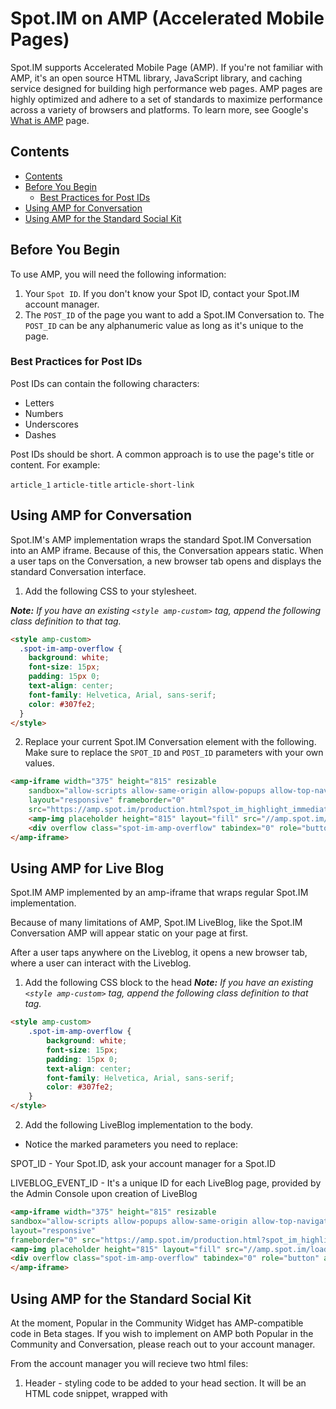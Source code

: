 # Spot.IM on AMP (Accelerated Mobile Pages)

Spot.IM supports Accelerated Mobile Page (AMP). If you're not familiar with AMP, it's an open source HTML library, JavaScript library, and caching service designed for building high performance web pages. AMP pages are highly optimized and adhere to a set of standards to maximize performance across a variety of browsers and platforms. To learn more, see Google's [What is AMP](https://www.ampproject.org/learn/overview/) page.

## Contents

- [Contents](#contents)
- [Before You Begin](#before-you-begin)
  - [Best Practices for Post IDs](#best-practices-for-post-ids)
- [Using AMP for Conversation](#using-amp-for-conversation)
- [Using AMP for the Standard Social Kit](#using-amp-for-the-standard-social-kit)

## Before You Begin

To use AMP, you will need the following information:

1. Your `Spot ID`. If you don't know your Spot ID, contact your Spot.IM account manager.
2. The `POST_ID` of the page you want to add a Spot.IM Conversation to. The `POST_ID` can be any alphanumeric value as long as it's unique to the page.

### Best Practices for Post IDs

Post IDs can contain the following characters:

- Letters
- Numbers
- Underscores
- Dashes

Post IDs should be short. A common approach is to use the page's title or content. For example:

`article_1`
`article-title`
`article-short-link`

## Using AMP for Conversation

Spot.IM's AMP implementation wraps the standard Spot.IM Conversation into an AMP iframe. Because of this, the Conversation appears static. When a user taps on the Conversation, a new browser tab opens and displays the standard Conversation interface.

1. Add the following CSS to your stylesheet.

_**Note:** If you have an existing `<style amp-custom>` tag, append the following class definition to that tag._
```html
<style amp-custom>
  .spot-im-amp-overflow {
    background: white;
    font-size: 15px;
    padding: 15px 0;
    text-align: center;
    font-family: Helvetica, Arial, sans-serif;
    color: #307fe2;
  }
</style>
```
2. Replace your current Spot.IM Conversation element with the following. Make sure to replace the `SPOT_ID` and `POST_ID` parameters with your own values.
```html
<amp-iframe width="375" height="815" resizable
    sandbox="allow-scripts allow-same-origin allow-popups allow-top-navigation"
    layout="responsive" frameborder="0" 
    src="https://amp.spot.im/production.html?spot_im_highlight_immediate=true&spotId=SPOT_ID&postId=POST_ID">
    <amp-img placeholder height="815" layout="fill" src="//amp.spot.im/loader.png"></amp-img>
    <div overflow class="spot-im-amp-overflow" tabindex="0" role="button" aria-label="Read more">Load more...</div>
</amp-iframe>
```
## Using AMP for Live Blog
Spot.IM AMP implemented by an amp-iframe that wraps regular Spot.IM implementation.

Because of many limitations of AMP, Spot.IM LiveBlog, like the Spot.IM Conversation AMP will appear static on your page at first.

After a user taps anywhere on the Liveblog, it opens a new browser tab, where a user can interact with the Liveblog.

1. Add the following CSS block to the head
_**Note:** If you have an existing `<style amp-custom>` tag, append the following class definition to that tag._
```html
<style amp-custom>
    .spot-im-amp-overflow {
        background: white;
        font-size: 15px;
        padding: 15px 0;
        text-align: center;
        font-family: Helvetica, Arial, sans-serif;
        color: #307fe2;
    }
</style>
```

2. Add the following LiveBlog implementation to the body.
* Notice the marked parameters you need to replace:

SPOT_ID - Your Spot.ID, ask your account manager for a Spot.ID

LIVEBLOG_EVENT_ID - It's a unique ID for each LiveBlog page, provided by the Admin Console upon creation of LiveBlog

```html
<amp-iframe width="375" height="815" resizable
sandbox="allow-scripts allow-popups allow-same-origin allow-top-navigation"
layout="responsive"
frameborder="0" src="https://amp.spot.im/production.html?spot_im_highlight_immediate&SPOT_ID=sp_G2rNe9BX&eventCode=LIVEBLOG_EVENT_ID">
<amp-img placeholder height="815" layout="fill" src="//amp.spot.im/loader.png"></amp-img>
<div overflow class="spot-im-amp-overflow" tabindex="0" role="button" aria-label="Read more">Load more...</div>
</amp-iframe>
```

## Using AMP for the Standard Social Kit
At the moment, Popular in the Community Widget has AMP-compatible code in Beta stages.
If you wish to implement on AMP both Popular in the Community and Conversation, please reach out to your account manager.

From the account manager you will recieve two html files:
1. Header - styling code to be added to your head section. It will be an HTML code snippet, wrapped with <style amp-custom> tags. _**Note:** If you have an existing `<style amp-custom>` tag, append the snippet you recieve to that tag.
  
2. Body - Code of the Popular in the Community and Conversation, a.k.a the SpotIM standard implementation. If your AMP implementation is based on your general site template, replace the entire SpotIM block of code with the the snippet you recieve. If not, position the code in the place you want to implement both of the widgets.

The file with the implementation code to be pasted into the Body of the page has the conversation AMP implemantation code presented above, with your `SPOT_ID` already configured - https://github.com/SpotIM/spotim-integration-docs/tree/master/google-amp#using-amp-for-conversation. Make sure to replace the `POST_ID` parameter with your own value.

_**Note:** By default, this code will present Conversation below Popular in the Community Widget. If you prefer differently, make sure to ask your Account Manager for this adjustment. 
